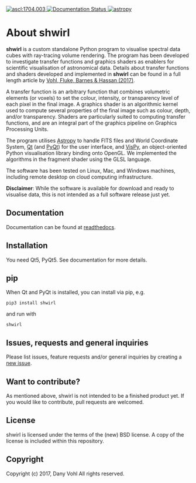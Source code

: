 <a href="http://ascl.net/1704.003"><img src="https://img.shields.io/badge/ascl-1704.003-blue.svg?colorB=262255" alt="ascl:1704.003" /></a><a href='http://shwirl.readthedocs.io/en/latest/?badge=latest'>
    <img src='https://readthedocs.org/projects/shwirl/badge/?version=latest' alt='Documentation Status' />
</a>[![astropy](http://img.shields.io/badge/powered%20by-AstroPy-orange.svg?style=flat)](http://www.astropy.org/)

About shwirl
=============

**shwirl** is a custom standalone Python program to visualise spectral data cubes with ray-tracing volume rendering.
The program has been developed to investigate transfer functions and graphics shaders as enablers for
scientific visualisation of astronomical data. Details about transfer functions and shaders developed and implemented in
**shwirl** can be found in a full length article by [Vohl, Fluke, Barnes & Hassan (2017)](https://academic.oup.com/mnras/article-lookup/doi/10.1093/mnras/stx1676).

A transfer function is an arbitrary function that combines volumetric elements (or voxels) to set the colour,
intensity, or transparency level of each pixel in the final image. A graphics shader is an algorithmic kernel
used to compute several properties of the final image such as colour, depth, and/or transparency.
Shaders are particularly suited to computing transfer functions, and are an integral part of the graphics
pipeline on Graphics Processing Units.

The program utilises [Astropy](http://www.astropy.org) to handle FITS files and World Coordinate System, 
[Qt](http://www.qtcentre.org) (and [PyQt](https://www.riverbankcomputing.com/software/pyqt/download5)) for the user interface,
and [VisPy](http://vispy.org), an object-oriented Python visualisation library binding onto OpenGL.
We implemented the algorithms in the fragment shader using the GLSL language.

The software has been tested on Linux, Mac, and
Windows machines, including remote desktop on cloud computing infrastructure.
 
**Disclaimer**: While the software is available for
download and ready to visualise data, this is not intended as a full software release just yet. 

Documentation
-------------
Documentation can be found at [readthedocs](http://shwirl.readthedocs.io/en/latest/).

Installation
------------
You need Qt5, PyQt5. 
See documentation for more details. 

pip
---
When Qt and PyQt is installed, you can install via pip, e.g.

`pip3 install shwirl`

and run with 

`shwirl`

Issues, requests and general inquiries
--------------------------------------
Please list issues, feature requests and/or general inquiries by creating a [new issue](https://github.com/macrocosme/shwirl/issues).

Want to contribute?
-------------------
As mentioned above, shwirl is not intended to be a finished product yet. If you would like to contribute, pull requests are welcomed.

License
-------
shwirl is licensed under the terms of the (new) BSD license. 
A copy of the license is included within this repository.

Copyright
---------
Copyright (c) 2017, Dany Vohl
All rights reserved.

